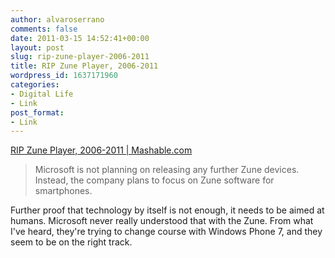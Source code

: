 ```yaml
---
author: alvaroserrano
comments: false
date: 2011-03-15 14:52:41+00:00
layout: post
slug: rip-zune-player-2006-2011
title: RIP Zune Player, 2006-2011
wordpress_id: 1637171960
categories:
- Digital Life
- Link
post_format:
- Link
---
```


[RIP Zune Player, 2006-2011 | Mashable.com](http://mashable.com/2011/03/14/rip-zune-player-2006-2011/)


<blockquote>Microsoft is not planning on releasing any further Zune devices. Instead, the company plans to focus on Zune software for smartphones.</blockquote>


Further proof that technology by itself is not enough, it needs to be aimed at humans. Microsoft never really understood that with the Zune. From what I've heard, they're trying to change course with Windows Phone 7, and they seem to be on the right track.
